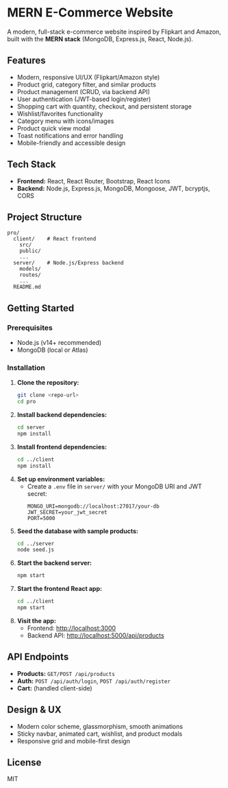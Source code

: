 # MERN E-Commerce Website

A modern, full-stack e-commerce website inspired by Flipkart and Amazon, built with the **MERN stack** (MongoDB, Express.js, React, Node.js).

## Features
- Modern, responsive UI/UX (Flipkart/Amazon style)
- Product grid, category filter, and similar products
- Product management (CRUD, via backend API)
- User authentication (JWT-based login/register)
- Shopping cart with quantity, checkout, and persistent storage
- Wishlist/favorites functionality
- Category menu with icons/images
- Product quick view modal
- Toast notifications and error handling
- Mobile-friendly and accessible design

## Tech Stack
- **Frontend:** React, React Router, Bootstrap, React Icons
- **Backend:** Node.js, Express.js, MongoDB, Mongoose, JWT, bcryptjs, CORS

## Project Structure
```
pro/
  client/    # React frontend
    src/
    public/
    ...
  server/    # Node.js/Express backend
    models/
    routes/
    ...
  README.md
```

## Getting Started

### Prerequisites
- Node.js (v14+ recommended)
- MongoDB (local or Atlas)

### Installation
1. **Clone the repository:**
   ```bash
   git clone <repo-url>
   cd pro
   ```
2. **Install backend dependencies:**
   ```bash
   cd server
   npm install
   ```
3. **Install frontend dependencies:**
   ```bash
   cd ../client
   npm install
   ```
4. **Set up environment variables:**
   - Create a `.env` file in `server/` with your MongoDB URI and JWT secret:
     ```env
     MONGO_URI=mongodb://localhost:27017/your-db
     JWT_SECRET=your_jwt_secret
     PORT=5000
     ```
5. **Seed the database with sample products:**
   ```bash
   cd ../server
   node seed.js
   ```
6. **Start the backend server:**
   ```bash
   npm start
   ```
7. **Start the frontend React app:**
   ```bash
   cd ../client
   npm start
   ```
8. **Visit the app:**
   - Frontend: [http://localhost:3000](http://localhost:3000)
   - Backend API: [http://localhost:5000/api/products](http://localhost:5000/api/products)

## API Endpoints
- **Products:** `GET/POST /api/products`
- **Auth:** `POST /api/auth/login`, `POST /api/auth/register`
- **Cart:** (handled client-side)

## Design & UX
- Modern color scheme, glassmorphism, smooth animations
- Sticky navbar, animated cart, wishlist, and product modals
- Responsive grid and mobile-first design

## License
MIT 